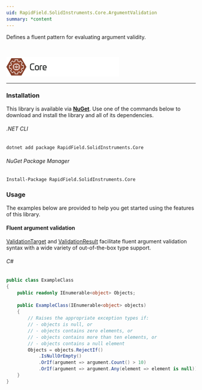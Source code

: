 ```yaml
---
uid: RapidField.SolidInstruments.Core.ArgumentValidation
summary: *content
---
```


<!--
Copyright (c) RapidField LLC. Licensed under the MIT License. See LICENSE.txt in the project root for license information.
-->

Defines a fluent pattern for evaluating argument validity.

<br />

![Core label](../images/Label.Core.300w.png)
- - -

### Installation

This library is available via [**NuGet**](https://docs.microsoft.com/en-us/nuget/quickstart/install-and-use-a-package-in-visual-studio). Use one of the commands below to download and install the library and all of its dependencies.

###### .NET CLI

```shell
dotnet add package RapidField.SolidInstruments.Core
```

###### NuGet Package Manager

```shell
Install-Package RapidField.SolidInstruments.Core
```

### Usage

The examples below are provided to help you get started using the features of this library.

#### Fluent argument validation

[ValidationTarget](https://www.solidinstruments.com/api/RapidField.SolidInstruments.Core.ArgumentValidation.ValidationTarget-1.html) and [ValidationResult](https://www.solidinstruments.com/api/RapidField.SolidInstruments.Core.ArgumentValidation.ValidationResult-1.html) facilitate fluent argument validation syntax with a wide variety of out-of-the-box type support.

###### C#

```csharp
public class ExampleClass
{
    public readonly IEnumerable<object> Objects;

    public ExampleClass(IEnumerable<object> objects)
    {
        // Raises the appropriate exception types if:
        // - objects is null, or
        // - objects contains zero elements, or
        // - objects contains more than ten elements, or
        // - objects contains a null element
        Objects = objects.RejectIf()
            .IsNullOrEmpty()
            .OrIf(argument => argument.Count() > 10)
            .OrIf(argument => argument.Any(element => element is null));
    }
}
```

<br />
